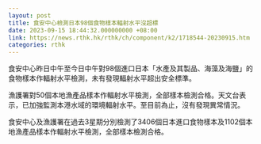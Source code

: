 ```yaml
---
layout: post
title: 食安中心檢測日本98個食物樣本輻射水平沒超標
date: 2023-09-15 18:44:32.000000000 +08:00
link: https://news.rthk.hk/rthk/ch/component/k2/1718544-20230915.htm
categories: rthk
---
```


食安中心昨日中午至今日中午對98個進口日本「水產及其製品、海藻及海鹽」的食物樣本作輻射水平檢測，未有發現輻射水平超出安全標準。

漁護署對50個本地漁產品樣本作輻射水平檢測，全部樣本檢測合格。天文台表示，已加強監測本港水域的環境輻射水平。至目前為止，沒有發現異常情況。

食安中心及漁護署在過去3星期分別檢測了3406個日本進口食物樣本及1102個本地漁產品樣本作輻射水平檢測，全部樣本檢測合格。

